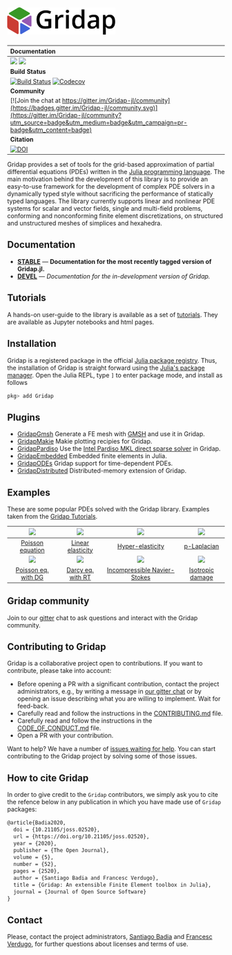 # <img src="https://github.com/gridap/Gridap.jl/blob/master/images/color-text.png" width="250" title="Gridap logo">


| **Documentation** |
|:------------ |
| [![](https://img.shields.io/badge/docs-stable-blue.svg)](https://gridap.github.io/Gridap.jl/stable) [![](https://img.shields.io/badge/docs-dev-blue.svg)](https://gridap.github.io/Gridap.jl/dev) |
|**Build Status** |
| [![Build Status](https://github.com/gridap/Gridap.jl/workflows/CI/badge.svg)](https://github.com/gridap/Gridap.jl/actions?query=workflow%3ACI) [![Codecov](https://codecov.io/gh/gridap/Gridap.jl/branch/master/graph/badge.svg)](https://codecov.io/gh/gridap/Gridap.jl) |
| **Community** |
| [![Join the chat at https://gitter.im/Gridap-jl/community](https://badges.gitter.im/Gridap-jl/community.svg)](https://gitter.im/Gridap-jl/community?utm_source=badge&utm_medium=badge&utm_campaign=pr-badge&utm_content=badge) |
| **Citation** |
| [![DOI](https://joss.theoj.org/papers/10.21105/joss.02520/status.svg)](https://doi.org/10.21105/joss.02520) |



Gridap provides a set of tools for the grid-based approximation of partial differential equations (PDEs) written in the
[Julia programming language](https://julialang.org/). The main motivation behind the development of this library is to provide an easy-to-use framework for the development of complex PDE solvers in a dynamically typed style without sacrificing the performance of statically typed languages. The library currently supports linear and nonlinear PDE systems for scalar and vector fields, single and multi-field problems, conforming and nonconforming finite element discretizations, on structured and unstructured meshes of simplices and hexahedra.

## Documentation

- [**STABLE**](https://gridap.github.io/Gridap.jl/stable) &mdash; **Documentation for the most recently tagged version of Gridap.jl.**
- [**DEVEL**](https://gridap.github.io/Gridap.jl/dev) &mdash; *Documentation for the in-development version of Gridap.*

## Tutorials

A hands-on user-guide to the library is available as a set of [tutorials](https://github.com/gridap/Tutorials). They are available as Jupyter notebooks and html pages.

## Installation

Gridap is a registered package in the official [Julia package registry](https://github.com/JuliaRegistries/General).  Thus, the installation of Gridap is straight forward using the [Julia's package manager](https://julialang.github.io/Pkg.jl/v1/). Open the Julia REPL, type `]` to enter package mode, and install as follows
```julia
pkg> add Gridap
```

## Plugins

- [GridapGmsh](https://github.com/gridap/GridapGmsh.jl) Generate a FE mesh with [GMSH](www.gmsh.info) and use it in Gridap.
- [GridapMakie](https://github.com/gridap/GridapMakie.jl) Makie plotting recipies for Gridap.
- [GridapPardiso](https://github.com/gridap/GridapPardiso.jl) Use the [Intel Pardiso MKL direct sparse solver](https://software.intel.com/en-us/mkl-developer-reference-fortran-intel-mkl-pardiso-parallel-direct-sparse-solver-interface) in Gridap.
- [GridapEmbedded](https://github.com/gridap/GridapEmbedded.jl) Embedded finite elements in Julia.
- [GridapODEs](https://github.com/gridap/GridapODEs.jl) Gridap support for time-dependent PDEs.
- [GridapDistributed](https://github.com/gridap/GridapDistributed.jl) Distributed-memory extension of Gridap.

## Examples

These are some popular PDEs solved with the Gridap library. Examples taken from the [Gridap Tutorials](https://github.com/gridap/Tutorials).

| ![](https://gridap.github.io/Tutorials/dev/assets/poisson/fig_uh.png)   |  ![](https://gridap.github.io/Tutorials/dev/assets/elasticity/disp_ux_40.png) | ![](https://gridap.github.io/Tutorials/dev/assets/hyperelasticity/neo_hook_3d.png)  | ![](https://gridap.github.io/Tutorials/dev/assets/p_laplacian/sol-plap.png)  |
|:-------------:|:-------------:|:-----:|:----:|
| [Poisson equation](https://gridap.github.io/Tutorials/dev/pages/t001_poisson/) |  [Linear elasticity](https://gridap.github.io/Tutorials/dev/pages/t003_elasticity/) |  [Hyper-elasticity](https://gridap.github.io/Tutorials/dev/pages/t005_hyperelasticity/)  | [p-Laplacian](https://gridap.github.io/Tutorials/dev/pages/t004_p_laplacian/)   |
| ![](https://gridap.github.io/Tutorials/dev/assets/dg_discretization/jump_u.png) | ![](https://gridap.github.io/Tutorials/dev/assets/darcy/darcy_results.png) |![](https://gridap.github.io/Tutorials/dev/assets/inc_navier_stokes/ins_solution.png) | ![](https://gridap.github.io/Tutorials/dev/assets/isotropic_damage/damage_end.png) |
| [Poisson eq. with DG](https://gridap.github.io/Tutorials/dev/pages/t006_dg_discretization/)  |  [Darcy eq. with RT](https://gridap.github.io/Tutorials/dev/pages/t007_darcy/)  |  [Incompressible Navier-Stokes](https://gridap.github.io/Tutorials/dev/pages/t008_inc_navier_stokes/)  | [Isotropic damage](https://gridap.github.io/Tutorials/dev/pages/t010_isotropic_damage/)  |

 ## Gridap community

Join to our [gitter](https://gitter.im/Gridap-jl/community) chat to ask questions and interact with the Gridap community.

## Contributing to Gridap

Gridap is a collaborative project open to contributions. If you want to contribute, please take into account:

  - Before opening a PR with a significant contribution, contact the project administrators, e.g., by writing a message in [our gitter chat](https://gitter.im/Gridap-jl/community) or by opening an issue describing what you are willing to implement. Wait for feed-back.
  - Carefully read and follow the instructions in the [CONTRIBUTING.md](https://github.com/gridap/Gridap.jl/blob/master/CONTRIBUTING.md) file.
  - Carefully read and follow the instructions in the [CODE_OF_CONDUCT.md](https://github.com/gridap/Gridap.jl/blob/master/CODE_OF_CONDUCT.md) file.
  - Open a PR with your contribution.

Want to help? We have a number of [issues waiting for help](https://github.com/gridap/Gridap.jl/labels/help%20wanted). You can start contributing to the Gridap project by solving some of those issues.


## How to cite Gridap

In order to give credit to the `Gridap` contributors, we simply ask you to cite the refence below in any publication in which you have made use of `Gridap` packages:

```
@article{Badia2020,
  doi = {10.21105/joss.02520},
  url = {https://doi.org/10.21105/joss.02520},
  year = {2020},
  publisher = {The Open Journal},
  volume = {5},
  number = {52},
  pages = {2520},
  author = {Santiago Badia and Francesc Verdugo},
  title = {Gridap: An extensible Finite Element toolbox in Julia},
  journal = {Journal of Open Source Software}
}
```

## Contact


Please, contact the project administrators, [Santiago Badia](mailto:santiago.badia@monash.edu) and [Francesc Verdugo](mailto:fverdugo@cimne.upc.edu), for further questions about licenses and terms of use.

